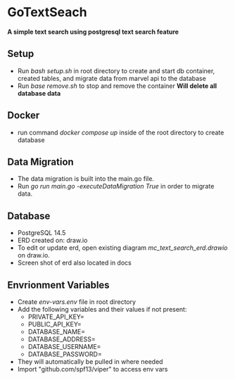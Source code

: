 GoTextSeach
===========
**A simple text search using postgresql text search feature**

Setup
-----
- Run *bash setup.sh* in root directory to create and start db container,
    created tables, and migrate data from marvel api to the database
- Run *base remove.sh* to stop and remove the container **Will delete all database data**

Docker
------
- run command *docker compose up* inside of the root directory to create database

Data Migration
--------------
- The data migration is built into the main.go file.
- Run *go run main.go -executeDataMigration True* in order to migrate data.

Database
----------
- PostgreSQL 14.5 
- ERD created on: draw.io
- To edit or update erd, open existing diagram *mc_text_search_erd.drawio* on draw.io.
- Screen shot of erd also located in docs

Envrionment Variables
---------------------
- Create *env-vars.env* file in root directory
- Add the following variables and their values if not present:
    - PRIVATE_API_KEY=
    - PUBLIC_API_KEY=
    - DATABASE_NAME=
    - DATABASE_ADDRESS=
    - DATABASE_USERNAME=
    - DATABASE_PASSWORD=
- They will automatically be pulled in where needed
- Import "github.com/spf13/viper" to access env vars